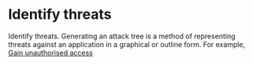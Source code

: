 # Identify threats

Identify threats. Generating an attack tree is a method of representing threats against an application in a graphical or outline form. For example, [Gain unauthorised access](attack-trees:docs/system/Gain-unauthorised-access)
